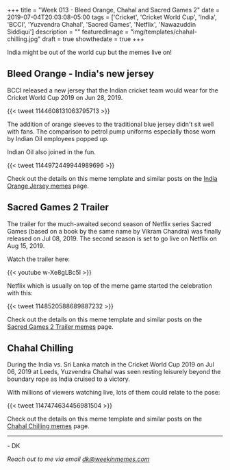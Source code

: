+++
title = "Week 013 - Bleed Orange, Chahal and Sacred Games 2"
date = 2019-07-04T20:03:08-05:00
tags = ['Cricket', 'Cricket World Cup', 'India', 'BCCI', 'Yuzvendra Chahal', 'Sacred Games', 'Netflix', 'Nawazuddin Siddiqui']
description = ""
featuredImage = "img/templates/chahal-chilling.jpg"
draft = true
showthedate = true
+++

India might be out of the world cup but the memes live on!
<!--more-->

## Bleed Orange - India's new jersey

BCCI released a new jersey that the Indian cricket team would wear for the Cricket World Cup 2019 on Jun 28, 2019. 

{{< tweet 1144608131063795713 >}}

The addition of orange sleeves to the traditional blue jersey didn't sit well with fans. The comparison to petrol pump uniforms especially those worn by Indian Oil employees popped up.

Indian Oil also joined in the fun.

{{< tweet 1144972449944989696 >}}

Check out the details on this meme template and similar posts on the [India Orange Jersey memes](memes/india-orange-jersey#memes) page.

## Sacred Games 2 Trailer

The trailer for the much-awaited second season of Netflix series Sacred Games (based on a book by the same name by Vikram Chandra) was finally released on Jul 08, 2019. The second season is set to go live on Netflix on Aug 15, 2019.

Watch the trailer here:
<!--more-->
{{< youtube w-Xe8gLBc5I >}}

Netflix which is usually on top of the meme game started the celebration with this:

{{< tweet 1148520588689887232 >}}

Check out the details on this meme template and similar posts on the [Sacred Games 2 Trailer memes](memes/sacred-games-2-trailer#memes) page.

## Chahal Chilling

During the India vs. Sri Lanka match in the Cricket World Cup 2019 on Jul 06, 2019 at Leeds, Yuzvendra Chahal was seen resting leisurely beyond the boundary rope as India cruised to a victory.

With millions of viewers watching live, lots of them could relate to the pose:

{{< tweet 1147474634456981504 >}}

Check out the details on this meme template and similar posts on the [Chahal Chilling memes](memes/chahal-chilling#memes) page.


---
\- DK

*Reach out to me via email [dk@weekinmemes.com](mailto:dk@weekinmemes.com)*
